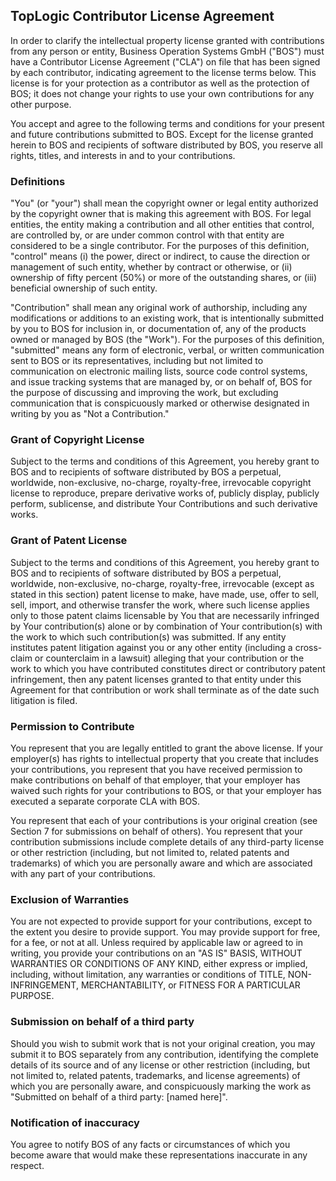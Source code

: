 ## TopLogic Contributor License Agreement

In order to clarify the intellectual property license granted with contributions from any person or entity, Business Operation Systems GmbH ("BOS") must have a Contributor License Agreement ("CLA") on file that has been signed by each contributor, indicating agreement to the license terms below. This license is for your protection as a contributor as well as the protection of BOS; it does not change your rights to use your own contributions for any other purpose.

You accept and agree to the following terms and conditions for your present and future contributions submitted to BOS. Except for the license granted herein to BOS and recipients of software distributed by BOS, you reserve all rights, titles, and interests in and to your contributions.

### Definitions

"You" (or "your") shall mean the copyright owner or legal entity authorized by the copyright owner that is making this agreement with BOS. For legal entities, the entity making a contribution and all other entities that control, are controlled by, or are under common control with that entity are considered to be a single contributor. For the purposes of this definition, "control" means (i) the power, direct or indirect, to cause the direction or management of such entity, whether by contract or otherwise, or (ii) ownership of fifty percent (50%) or more of the outstanding shares, or (iii) beneficial ownership of such entity.

"Contribution" shall mean any original work of authorship, including any modifications or additions to an existing work, that is intentionally submitted by you to BOS for inclusion in, or documentation of, any of the products owned or managed by BOS (the "Work"). For the purposes of this definition, "submitted" means any form of electronic, verbal, or written communication sent to BOS or its representatives, including but not limited to communication on electronic mailing lists, source code control systems, and issue tracking systems that are managed by, or on behalf of, BOS for the purpose of discussing and improving the work, but excluding communication that is conspicuously marked or otherwise designated in writing by you as "Not a Contribution."

### Grant of Copyright License

Subject to the terms and conditions of this Agreement, you hereby grant to BOS and to recipients of software distributed by BOS a perpetual, worldwide, non-exclusive, no-charge, royalty-free, irrevocable copyright license to reproduce, prepare derivative works of, publicly display, publicly perform, sublicense, and distribute Your Contributions and such derivative works.

### Grant of Patent License

Subject to the terms and conditions of this Agreement, you hereby grant to BOS and to recipients of software distributed by BOS a perpetual, worldwide, non-exclusive, no-charge, royalty-free, irrevocable (except as stated in this section) patent license to make, have made, use, offer to sell, sell, import, and otherwise transfer the work, where such license applies only to those patent claims licensable by You that are necessarily infringed by Your contribution(s) alone or by combination of Your contribution(s) with the work to which such contribution(s) was submitted. If any entity institutes patent litigation against you or any other entity (including a cross-claim or counterclaim in a lawsuit) alleging that your contribution or the work to which you have contributed constitutes direct or contributory patent infringement, then any patent licenses granted to that entity under this Agreement for that contribution or work shall terminate as of the date such litigation is filed.

### Permission to Contribute

You represent that you are legally entitled to grant the above license. If your employer(s) has rights to intellectual property that you create that includes your contributions, you represent that you have received permission to make contributions on behalf of that employer, that your employer has waived such rights for your contributions to BOS, or that your employer has executed a separate corporate CLA with BOS.

You represent that each of your contributions is your original creation (see Section 7 for submissions on behalf of others). You represent that your contribution submissions include complete details of any third-party license or other restriction (including, but not limited to, related patents and trademarks) of which you are personally aware and which are associated with any part of your contributions.

### Exclusion of Warranties

You are not expected to provide support for your contributions, except to the extent you desire to provide support. You may provide support for free, for a fee, or not at all. Unless required by applicable law or agreed to in writing, you provide your contributions on an "AS IS" BASIS, WITHOUT WARRANTIES OR CONDITIONS OF ANY KIND, either express or implied, including, without limitation, any warranties or conditions of TITLE, NON- INFRINGEMENT, MERCHANTABILITY, or FITNESS FOR A PARTICULAR PURPOSE.

### Submission on behalf of a third party

Should you wish to submit work that is not your original creation, you may submit it to BOS separately from any contribution, identifying the complete details of its source and of any license or other restriction (including, but not limited to, related patents, trademarks, and license agreements) of which you are personally aware, and conspicuously marking the work as "Submitted on behalf of a third party: [named here]".

### Notification of inaccuracy

You agree to notify BOS of any facts or circumstances of which you become aware that would make these representations inaccurate in any respect.
